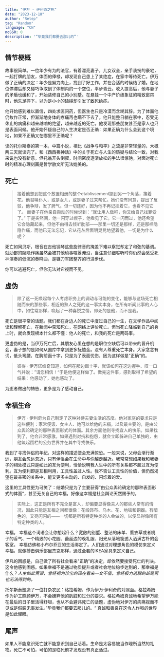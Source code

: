```yaml
---
title: "伊万 · 伊利奇之死"
date: "2023-12-18"
author: "Retep"
tag: "Random"
language: "CN"
noSSR: 0
description: '“毕竟我们都要去那儿的”'
---
```



## 情节梗概
故事很简单。一位年少有为的法官，有着漂亮妻子，儿女双全，亲手装扮的豪宅，一起打牌的朋友，体面的俸禄，却发现自己患上了某绝症，在家中等待死亡。伊万做了正确的决定：年少是努力向上，找到了好工作，并在合适的时候结了婚。在地位停滞后却又碰巧争取到了体制内的一个空位，平步青云。收入提高后，他与妻子的矛盾也缓和了，开始装修自己的小别墅。在悬挂一个中产阶级象征的精致窗帘时，他失足摔下，以为是小小的磕碰却引发了致死绝症。

他开始感到难以置信，四处求医问药，但医生也只是冷漠而含糊其辞。为了体面他仍故作正常，但渐渐地身体的疼痛再也瞒不下去了。他只能整日躺在家中，忍受无休止的病痛和越来越响的绝望，越来越近的死亡。他发现那些朋友甚至是家人也只是表面问候。他开始怀疑自己的人生决定是否正确：如果正确为什么会到这个境地，如果不正确又在哪里不正确呢？

读的托尔斯泰的第一本，中篇小说，相比《战争与和平》之流是非常轻量的，大概两三天就读完了。和《西西弗神话》中的关于死亡与人生的质疑与结论一致，对我来说也没有新意，但托翁开头倒叙，时间密度逐渐放松的手法很惊艳，对面对死亡时的精准心理刻画是哲学散文所无法媲美的。

## 死亡
>接着他想到把这个放置相册的整个etablissement挪到另一个角落，挨着花。他召唤仆人，或是女儿，或是妻子过来帮忙。她们没有同意，提出了反驳，他争辩，发了脾气。但一切还好，因为他不再记挂着它，也看不见它了。
>而妻子在他亲自搬动的时候说到：“就让用人做吧，你又给自己找罪受了。”
>于是突然间，他一闪穿过幌子，他看见了它。它一闪而过，他还希望它会隐藏起来，但他不由得去倾听肋部——那里一切还是那样，还是那样隐隐作痛，而他已无法忘记，它从花丛后面明晃晃地望着他，一切是为什么呢？

死亡如同贝斯，根音在吉他钢琴这些旋律音的掩盖下难以察觉却定了和弦的基调。就肋部的隐隐作痛虽然会被其他琐事喧嚣淹没，当注意仔细聆听时你仍然会感受死神演奏的低沉的奏鸣曲，是镰刀军团整齐的行进步伐。

你可以逃避死亡，但你无法对它视而不见。

## 虚伪

> 除了这一死唤起每个人考虑职务上的调动与可能的变化，能够与这场死亡相随而来的那些事，相近的熟人之死的这一事实本身，在所有听闻此事的人心中，如往常那样，唤起了一种喜悦之情，即死的是他，而不是我。

死亡是很平常的话题。我们都在身边人的死亡中度过自己的一生，在文学作品中阅读和理解死亡，在新闻中获知死亡，在网络上评价死亡。但当死亡降临到自己的身上时，就会发现根本什么都不懂：他人的死亡，和我的死亡是两码事。

更虚伪的是，当伊万死亡后，其朋友心里在想的是职位空缺后可以带来的晋升机会，妻子想的是如何从国库中拿到更多抚恤金。没有人尊重死亡本身。大家念念有词，低头弯腰，在胸前画十字，只是为了表面忧伤，因为这样做是”正确“的。

> 彼得 · 伊万诺维奇知道，如何在那边画十字，就该如何在这边握手、叹一口气并说：”请您相信！“于是他便这样做了。做完这件事，感到取得了希望的结果：他感动了，她也感动了。

为逝者做出的祷告，更多是为了感动自己。

## 幸福生命

> 伊万 · 伊利奇为自己制定了这种对待夫妻生活的态度。他对家庭的要求只是这些便利：家常便饭、女主人、她可以给他的床榻，以及最主要的，是由公众舆论确定的那种表面形式的体面。其余方面他则寻找宜人的快乐，如果找到了，他会非常感激。如果遇到对抗和抱怨，就会立即躲进自己单独的，由他筑起围栏的公务世界并在其中寻找快乐。

我到了寻找伴侣的年纪，对这样的描述便会充满惊恐。一般来说，父母会渐行渐远，朋友会忽远忽近，只有伴侣会在生命中与你越走越近。我常常想如果我和我妻子的相处模式只是如此的互为便利，恰恰说明我人生中的所有关系都不超过互为便利。互为便利即是互相利用，工具性盖过人性。我不否认工具性的价值，但仍然渴望在最亲密的关系中，能又更多主动的、自发的、闪烁着的爱。

这里的工具性更为可笑了：结婚只是为了主要获得”由公众舆论确定的那种表面形式的体面”，甚至无关自己的幸福，好像这幸福是社会舆论天然赐予的。

> 实际上，这正是所有不完全是富人，却偏要显得像夫人的那些人常有的情况，因此只能是互相之间都很像：花缎饰布、乌木、花、地毯和铜器。有暗色的，又亮闪闪的——一切都是所有特定种类的人会做的，以便显得像所有特定种类的人。

幸福。
幸福这个词语会让你想起什么？宽敞的别墅、整洁的床单、薰衣草或者桃子的香气、一个精致的小花园、蕾丝边的晚礼服、阳光从落地窗透入洒满古朴的会客室。
幸福仿佛和小布尔乔亚的生活绑定了。人们通过对理想角色的模仿来定义幸福，就像搏击俱乐部里杰克那样，通过全套的IKEA家具来定义自己。

伊凡的困惑是，自己做了所有社会看来"正确"的决定，却依然要接受死亡的判决。这令他感到困惑。如果幸福不是通过物质提升或者社会地位稳步达到的，那幸福是什么？*人生如此荒谬，曾经视为珍宝的现在看来一文不值，曾经极力逃脱的却是再也无法得到的。*

托尔斯泰塑造了一位打杂农民：格拉希姆，作为伊万·伊利奇的对照面。格拉希姆作为护工照顾伊万，不会嫌弃他的肮脏和过分的要求。格拉希姆真诚地希望伊万能在最后的日子里活得舒坦，也从不会避讳死亡的话题，虚伪地对伊万的病痛视而不见或是假装无事发生。”毕竟我们都要去那儿的。“ 真诚和善良在这令人作呕的世界是如此耀眼。

## 尾声
如果人不能意识死亡就不能意识到自己活着。生命是太容易被当作理所当然的礼物。死亡不可怕，可怕的是临死前才发现没有真正活过。